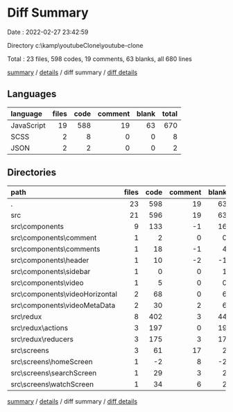 # Diff Summary

Date : 2022-02-27 23:42:59

Directory c:\kamp\youtubeClone\youtube-clone

Total : 23 files,  598 codes, 19 comments, 63 blanks, all 680 lines

[summary](results.md) / [details](details.md) / diff summary / [diff details](diff-details.md)

## Languages
| language | files | code | comment | blank | total |
| :--- | ---: | ---: | ---: | ---: | ---: |
| JavaScript | 19 | 588 | 19 | 63 | 670 |
| SCSS | 2 | 8 | 0 | 0 | 8 |
| JSON | 2 | 2 | 0 | 0 | 2 |

## Directories
| path | files | code | comment | blank | total |
| :--- | ---: | ---: | ---: | ---: | ---: |
| . | 23 | 598 | 19 | 63 | 680 |
| src | 21 | 596 | 19 | 63 | 678 |
| src\components | 9 | 133 | -1 | 16 | 148 |
| src\components\comment | 1 | 2 | 0 | 0 | 2 |
| src\components\comments | 1 | 18 | -1 | 4 | 21 |
| src\components\header | 1 | 10 | -2 | -1 | 7 |
| src\components\sidebar | 1 | 0 | 0 | 1 | 1 |
| src\components\video | 1 | 5 | 0 | 0 | 5 |
| src\components\videoHorizontal | 2 | 68 | 0 | 6 | 74 |
| src\components\videoMetaData | 2 | 30 | 2 | 6 | 38 |
| src\redux | 8 | 402 | 3 | 44 | 449 |
| src\redux\actions | 3 | 197 | 0 | 19 | 216 |
| src\redux\reducers | 3 | 175 | 3 | 17 | 195 |
| src\screens | 3 | 61 | 17 | 2 | 80 |
| src\screens\homeScreen | 1 | -2 | 8 | -2 | 4 |
| src\screens\searchScreen | 1 | 29 | 3 | 2 | 34 |
| src\screens\watchScreen | 1 | 34 | 6 | 2 | 42 |

[summary](results.md) / [details](details.md) / diff summary / [diff details](diff-details.md)